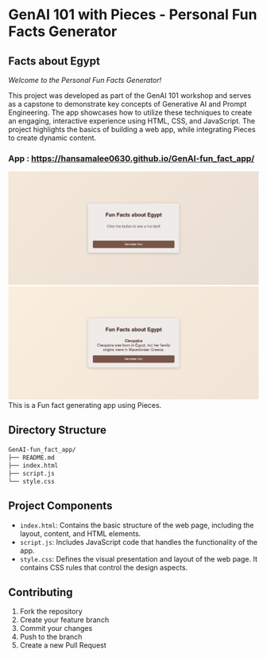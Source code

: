# GenAI 101 with Pieces - Personal Fun Facts Generator
## Facts about Egypt

*Welcome to the Personal Fun Facts Generator!*

This project was developed as part of the GenAI 101 workshop and serves as a capstone to demonstrate key concepts of Generative AI and Prompt Engineering. The app showcases how to utilize these techniques to create an engaging, interactive experience using HTML, CSS, and JavaScript. The project highlights the basics of building a web app, while integrating Pieces to create dynamic content.

### App : https://hansamalee0630.github.io/GenAI-fun_fact_app/

<img src="FunFactApp.png">
<img src="Generatefact.png">
This is a Fun fact generating app using Pieces.

## Directory Structure
```
GenAI-fun_fact_app/
├── README.md
├── index.html
├── script.js
└── style.css
```

## Project Components
- `index.html`: Contains the basic structure of the web page, including the layout, content, and HTML elements.
- `script.js`: Includes JavaScript code that handles the functionality of the app.
- `style.css`: Defines the visual presentation and layout of the web page. It contains CSS rules that control the design aspects.

## Contributing
1. Fork the repository
2. Create your feature branch
3. Commit your changes
4. Push to the branch
5. Create a new Pull Request
